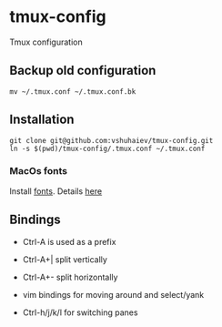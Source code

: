 # tmux-config
Tmux configuration

## Backup old configuration

  ```
  mv ~/.tmux.conf ~/.tmux.conf.bk
  ```

## Installation

  ```
  git clone git@github.com:vshuhaiev/tmux-config.git
  ln -s $(pwd)/tmux-config/.tmux.conf ~/.tmux.conf
  ```

### MacOs fonts
  
  Install [fonts](https://github.com/powerline/fonts/tree/master/Meslo%20Dotted). Details [here](https://www.freecodecamp.org/news/jazz-up-your-bash-terminal-a-step-by-step-guide-with-pictures-80267554cb22/)
  

## Bindings

 - Ctrl-A is used as a prefix
 - Ctrl-A+| split vertically
 - Ctrl-A+- split horizontally

 - vim bindings for moving around and select/yank
 - Ctrl-h/j/k/l for switching panes
